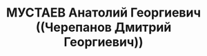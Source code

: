---
title: МУСТАЕВ Анатолий Георгиевич ((Черепанов Дмитрий Георгиевич))
description: "Род. в 1907, Московская губ., Звенигородский уезд, дер. Ново-Никольское,\
  \ русский, обр.: начальное, б/п. Проживал: без определенного места жительства. Зав.\
  \ буфетом Коломенского завода. \n  Арестован 03.09.1936. Обв. в подготовке теракта\
  \ и участии в к.-р. террористической организации. Приговор: ВК ВС СССР, 07.03.1937\
  \ – ВМН. Расстрелян 08.03.1937, г.Москва. \n  Реабилитирован ВК ВС СССР 15.12.1956"
---